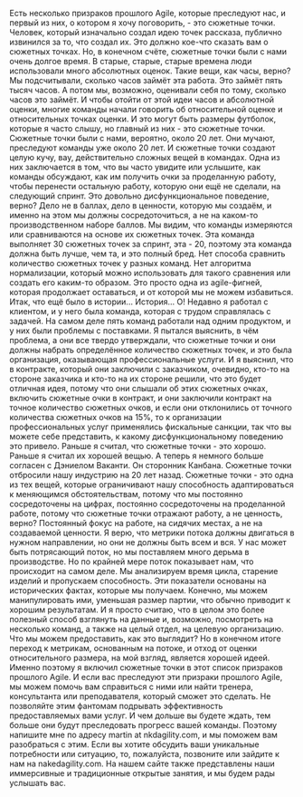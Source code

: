 Есть несколько призраков прошлого Agile, которые преследуют нас, и первый из них, о котором я хочу поговорить, - это сюжетные точки. Человек, который изначально создал идею точек рассказа, публично извинился за то, что создал их. Это должно кое-что сказать вам о сюжетных точках. Но, в конечном счёте, сюжетные точки были с нами очень долгое время. В старые, старые, старые времена люди использовали много абсолютных оценок. Такие вещи, как часы, верно? Мы подсчитывали, сколько часов займёт эта работа. Это займёт пять тысяч часов. А потом мы, возможно, оценивали себя по тому, сколько часов это займёт. И чтобы отойти от этой идеи часов и абсолютной оценки, многие команды начали говорить об относительной оценке и относительных точках оценки. И это могут быть размеры футболок, которые я часто слышу, но главный из них - это сюжетные точки. Сюжетные точки были с нами, вероятно, около 20 лет. Они мучают, преследуют команды уже около 20 лет. И сюжетные точки создают целую кучу, вау, действительно сложных вещей в командах. Одна из них заключается в том, что вы часто увидите или услышите, как команды обсуждают, как им получить очки за проделанную работу, чтобы перенести остальную работу, которую они ещё не сделали, на следующий спринт. Это довольно дисфункциональное поведение, верно? Дело не в баллах, дело в ценности, которую мы создаём, и именно на этом мы должны сосредоточиться, а не на каком-то производственном наборе баллов. Мы видим, что команды измеряются или сравниваются на основе их сюжетных точек. Эта команда выполняет 30 сюжетных точек за спринт, эта - 20, поэтому эта команда должна быть лучше, чем та, и это полный бред. Нет способа сравнить количество сюжетных точек у разных команд. Нет алгоритма нормализации, который можно использовать для такого сравнения или создать его каким-то образом. Это просто одна из agile-фигней, которая продолжает оставаться, и от которой мы не можем избавиться. Итак, что ещё было в истории... История... О! Недавно я работал с клиентом, и у него была команда, которая с трудом справлялась с задачей. На самом деле пять команд работали над одним продуктом, и у них были проблемы с поставками. Я пытался выяснить, в чём проблема, а они все твердо утверждали, что сюжетные точки и они должны набрать определённое количество сюжетных точек, и это была организация, оказывающая профессиональные услуги. И я выяснил, что в контракте, который они заключили с заказчиком, очевидно, кто-то на стороне заказчика и кто-то на их стороне решили, что это будет отличная идея, потому что они слышали об этих сюжетных очках, включить сюжетные очки в контракт, и они заключили контракт на точное количество сюжетных очков, и если они отклонились от точного количества сюжетных очков на 15%, то к организации профессиональных услуг применялись фискальные санкции, так что вы можете себе представить, к какому дисфункциональному поведению это привело. Раньше я считал, что сюжетные точки - это хорошо. Раньше я считал их хорошей вещью. А теперь я немного больше согласен с Дэниелом Ваканти. Он сторонник Канбана. Сюжетные точки отбросили нашу индустрию на 20 лет назад. Сюжетные точки - это одна из тех вещей, которые ограничивают нашу способность адаптироваться к меняющимся обстоятельствам, потому что мы постоянно сосредоточены на цифрах, постоянно сосредоточены на проделанной работе, потому что сюжетные точки отражают работу, а не ценность, верно? Постоянный фокус на работе, на сидячих местах, а не на создаваемой ценности. Я верю, что метрики потока должны двигаться в нужном направлении, но они не должны быть всем и вся. У нас может быть потрясающий поток, но мы поставляем много дерьма в производстве. Но по крайней мере поток показывает нам, что происходит на самом деле. Мы анализируем время цикла, старение изделий и пропускаем способность. Эти показатели основаны на исторических фактах, которые мы получаем. Конечно, мы можем манипулировать ими, уменьшая размер партии, что обычно приводит к хорошим результатам. И я просто считаю, что в целом это более полезный способ взглянуть на данные и, возможно, посмотреть на несколько команд, а также на целый отдел, на целевую организацию. Что мы можем предоставить, как это выглядит? Но в конечном итоге переход к метрикам, основанным на потоке, и отход от оценки относительного размера, на мой взгляд, является хорошей идеей. Именно поэтому я включил сюжетные точки в этот список призраков прошлого Agile. И если вас преследуют эти призраки прошлого Agile, мы можем помочь вам справиться с ними или найти тренера, консультанта или преподавателя, который сможет это сделать. Не позволяйте этим фантомам подрывать эффективность предоставляемых вами услуг. И чем дольше вы будете ждать, тем больше они будут преследовать прогресс вашей команды. Поэтому напишите мне по адресу martin at nkdagility.com, и мы поможем вам разобраться с этим. Если вы хотите обсудить ваши уникальные потребности или ситуацию, то, пожалуйста, позвоните или зайдите к нам на nakedagility.com. На нашем сайте также представлены наши иммерсивные и традиционные открытые занятия, и мы будем рады услышать вас.